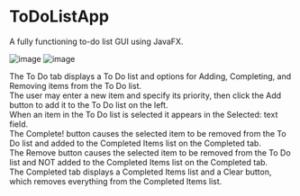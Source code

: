 # ToDoListApp
A fully functioning to-do list GUI using JavaFX.

![image](https://user-images.githubusercontent.com/93079698/167902322-d85f9288-ec8c-4074-a4f0-914d5634443e.png)
![image](https://user-images.githubusercontent.com/93079698/167902356-35fc7b5c-327f-42a1-b61f-64e100f590fd.png)

The To Do tab displays a To Do list and options for Adding, Completing, and Removing items from the To Do list. <br>
The user may enter a new item and specify its priority, then click the Add button to add it to the To Do list on the left. <br>
When an item in the To Do list is selected it appears in the Selected: text field. <br>
The Complete! button causes the selected item to be removed from the To Do list and added to the Completed Items list on the Completed tab. <br>
The Remove button causes the selected item to be removed from the To Do list and NOT added to the Completed Items list on the Completed tab. <br>
The Completed tab displays a Completed Items list and a Clear button, which removes everything from the Completed Items list. 
